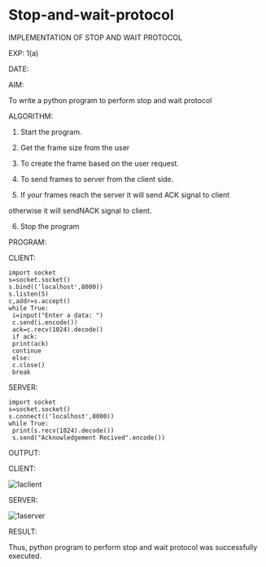 # Stop-and-wait-protocol

IMPLEMENTATION OF STOP AND WAIT PROTOCOL

EXP: 1(a)

DATE:

AIM:

To write a python program to perform stop and wait protocol

ALGORITHM:

1. Start the program.

2. Get the frame size from the user

3. To create the frame based on the user request.

4. To send frames to server from the client side.

5. If your frames reach the server it will send ACK signal to client

otherwise it will sendNACK signal to client.

6. Stop the program

PROGRAM:

CLIENT:
```
import socket
s=socket.socket()
s.bind(('localhost',8000))
s.listen(5)
c,addr=s.accept()
while True:
 i=input("Enter a data: ")
 c.send(i.encode())
 ack=c.recv(1024).decode()
 if ack:
 print(ack)
 continue
 else:
 c.close()
 break
```
SERVER:
```
import socket
s=socket.socket()
s.connect(('localhost',8000))
while True:
 print(s.recv(1024).decode())
 s.send("Acknowledgement Recived".encode())
```


OUTPUT:


CLIENT:

![1aclient](https://github.com/MaheshMuthuL/Stop-and-wait-protocol/assets/135570619/07abbe84-4348-435a-bb8e-1dc7b212313e)






SERVER:

![1aserver](https://github.com/MaheshMuthuL/Stop-and-wait-protocol/assets/135570619/03643653-8e9a-4b08-97de-d15bede175ed)








RESULT:

Thus, python program to perform stop and wait protocol was successfully executed.

